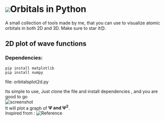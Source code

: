 # <img src="https://img.icons8.com/fluency/48/000000/physics.png"/>Orbitals in Python
A small collection of tools made by me, that you can use to visualize atomic orbitals in both 2D and 3D. Make sure to star it😊.

## 2D plot of wave functions
### Dependencies:
`pip install matplotlib`<br>
`pip install numpy`

file: orbitalsplot2d.py

Its simple to use, Just clone the file and install dependencies , and you are good to go<br>
![screenshot](/assests/screenshot1.png)<br>
It will plot a graph of **Ψ and Ψ<sup>2</sup>**.<br>
Inspired from : ![Reference](https://towardsdatascience.com/quantum-physics-visualization-with-python-35df8b365ff)

